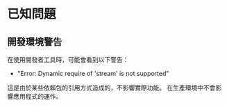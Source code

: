 # 已知問題

## 開發環境警告
在使用開發者工具時，可能會看到以下警告：
- "Error: Dynamic require of 'stream' is not supported"

這是由於某些依賴包的引用方式造成的，不影響實際功能。
在生產環境中不會影響應用程式的運作。
